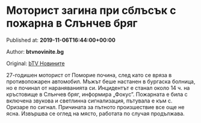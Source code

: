 
# Моторист загина при сблъсък с пожарна в Слънчев бряг

Published at: **2019-11-06T16:44:00+00:00**

Author: **btvnovinite.bg**

Original: [bTV Новините](https://btvnovinite.bg/bulgaria/motorist-se-zabi-v-pozharna-v-slanchev-brjag.html)

27-годишен моторист от Поморие почина, след като се вряза в противопожарен автомобил.
Мъжът беше настанен в бургаска болница, но е починал от нараняванията си.
Инцидентът е станал около 14 ч. на кръстовище в Слънчев бряг, информира „Фокус”. Пожарната е била с включена звукова и светлинна сигнализация, пътувала е към с. Оризаре по сигнал.
Причината за пътното произшествие все още не ясна. Извършва се оглед на място, работата по случая продължава.
